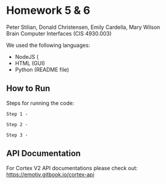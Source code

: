 # Homework 5 & 6
Peter Stilian, Donald Christensen, Emily Cardella, Mary Wilson  
Brain Computer Interfaces (CIS 4930.003)  

We used the following languages:
* NodeJS (
* HTML (GUI)
* Python (README file)

## How to Run
Steps for running the code:
```
Step 1 -
```
```
Step 2 -
```
```
Step 3 -
```

## API Documentation
For Cortex V2 API documentations please check out: https://emotiv.gitbook.io/cortex-api
